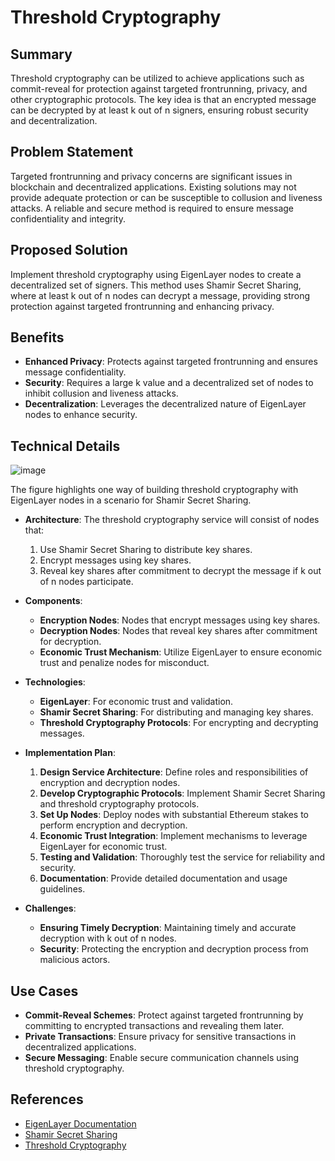 # Threshold Cryptography

## Summary
Threshold cryptography can be utilized to achieve applications such as commit-reveal for protection against targeted frontrunning, privacy, and other cryptographic protocols. The key idea is that an encrypted message can be decrypted by at least k out of n signers, ensuring robust security and decentralization.

## Problem Statement
Targeted frontrunning and privacy concerns are significant issues in blockchain and decentralized applications. Existing solutions may not provide adequate protection or can be susceptible to collusion and liveness attacks. A reliable and secure method is required to ensure message confidentiality and integrity.

## Proposed Solution
Implement threshold cryptography using EigenLayer nodes to create a decentralized set of signers. This method uses Shamir Secret Sharing, where at least k out of n nodes can decrypt a message, providing strong protection against targeted frontrunning and enhancing privacy.

## Benefits
- **Enhanced Privacy**: Protects against targeted frontrunning and ensures message confidentiality.
- **Security**: Requires a large k value and a decentralized set of nodes to inhibit collusion and liveness attacks.
- **Decentralization**: Leverages the decentralized nature of EigenLayer nodes to enhance security.

## Technical Details

![image](https://github.com/Layr-Labs/avs-ideas/assets/26431906/bfb0f8de-4557-4e48-9c29-387d1c6bf73a)

The figure highlights one way of building threshold cryptography with EigenLayer nodes in a scenario for Shamir Secret Sharing.

- **Architecture**: 
  The threshold cryptography service will consist of nodes that:
  1. Use Shamir Secret Sharing to distribute key shares.
  2. Encrypt messages using key shares.
  3. Reveal key shares after commitment to decrypt the message if k out of n nodes participate.
  
- **Components**:
  - **Encryption Nodes**: Nodes that encrypt messages using key shares.
  - **Decryption Nodes**: Nodes that reveal key shares after commitment for decryption.
  - **Economic Trust Mechanism**: Utilize EigenLayer to ensure economic trust and penalize nodes for misconduct.
  
- **Technologies**:
  - **EigenLayer**: For economic trust and validation.
  - **Shamir Secret Sharing**: For distributing and managing key shares.
  - **Threshold Cryptography Protocols**: For encrypting and decrypting messages.
  
- **Implementation Plan**:
  1. **Design Service Architecture**: Define roles and responsibilities of encryption and decryption nodes.
  2. **Develop Cryptographic Protocols**: Implement Shamir Secret Sharing and threshold cryptography protocols.
  3. **Set Up Nodes**: Deploy nodes with substantial Ethereum stakes to perform encryption and decryption.
  4. **Economic Trust Integration**: Implement mechanisms to leverage EigenLayer for economic trust.
  5. **Testing and Validation**: Thoroughly test the service for reliability and security.
  6. **Documentation**: Provide detailed documentation and usage guidelines.
  
- **Challenges**:
  - **Ensuring Timely Decryption**: Maintaining timely and accurate decryption with k out of n nodes.
  - **Security**: Protecting the encryption and decryption process from malicious actors.

## Use Cases
- **Commit-Reveal Schemes**: Protect against targeted frontrunning by committing to encrypted transactions and revealing them later.
- **Private Transactions**: Ensure privacy for sensitive transactions in decentralized applications.
- **Secure Messaging**: Enable secure communication channels using threshold cryptography.

## References
- [EigenLayer Documentation](https://docs.eigenlayer.com/)
- [Shamir Secret Sharing](https://en.wikipedia.org/wiki/Shamir%27s_Secret_Sharing)
- [Threshold Cryptography](https://en.wikipedia.org/wiki/Threshold_cryptosystem)
